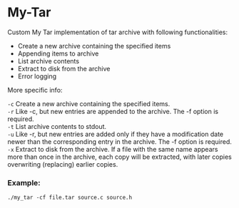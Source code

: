 # My-Tar

Custom My Tar implementation of tar archive with following functionalities:
- Create a new archive containing the specified items
- Appending items to archive
- List archive contents
- Extract to disk from the archive
- Error logging

More specific info: 

```-c``` Create a new archive containing the specified items.<br/>
```-r``` Like -c, but new entries are appended to the archive. The -f option is required.<br/>
```-t``` List archive contents to stdout.<br/>
```-u``` Like -r, but new entries are added only if they have a modification date newer than the corresponding entry in the archive. The -f option is required.<br/>
```-x``` Extract to disk from the archive. If a file with the same name appears more than once in the archive, each copy will be extracted, with later copies overwriting (replacing) earlier copies. <br/>
 ### Example: 
 ```./my_tar -cf file.tar source.c source.h```
